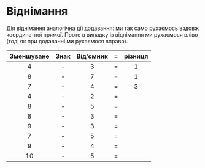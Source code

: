 # Віднімання
Дія віднімання аналогічна дії додавання: ми так само рухаємось вздовж координатної прямої. Проте в випадку із віднімання ми рухаємося вліво (тоді як при додаванні ми рухаємося вправо).

|Зменшуване| Знак | Від'ємник | = | різниця |
|:---:|:---:|:---:|:---:|:---:|
| 4 | - | 3 | = | 1 |
| 8 | - | 7 | = | 1 |
| 7 | - | 4 | = | 3 |
| 4 | - | 2 | = |  |
| 8 | - | 5 | = |  |
| 8 | - | 3 | = |  |
| 9 | - | 3 | = |  |
| 7 | - | 5 | = |  |
| 9 | - | 4 | = |  |
| 10 | - | 5 | = |  |